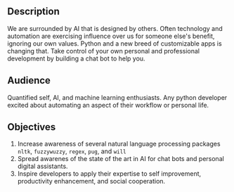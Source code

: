 Description
-----------

We are surrounded by AI that is designed by others. Often technology and automation are exercising influence over us for someone else's benefit, ignoring our own values.  Python and a new breed of customizable apps is changing that.  Take control of your own personal and professional development by building a chat bot to help you. 

Audience
--------

Quantified self, AI, and machine learning enthusiasts. Any python developer excited about automating an aspect of their workflow or personal life.

Objectives
----------

1. Increase awareness of several natural language processing packages `nltk`, `fuzzywuzzy`, `regex`, `pug`, and `will`
2. Spread awarenes of the state of the art in AI for chat bots and personal digital assistants.
3. Inspire developers to apply their expertise to self improvement, productivity enhancement, and social cooperation. 